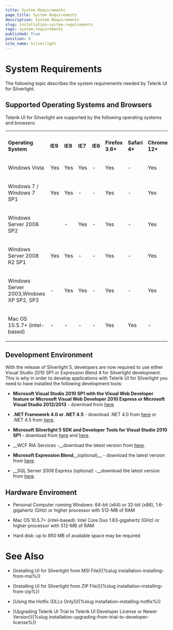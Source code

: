 ```yaml
---
title: System Requirements
page_title: System Requirements
description: System Requirements
slug: installation-system-requirements
tags: system,requirements
published: True
position: 0
site_name: Silverlight
---
```


# System Requirements



The following topic describes the system requirements needed by Telerik UI for Silverlight. 

## Supported Operating Systems and Browsers
<table>Telerik UI for Silverlight are supported by the following operating systems and browsers:<th><tr><td>

<b>Operating System</b></td><td>

<b>IE9</b></td><td>

<b>IE8</b></td><td>

<b>IE7</b></td><td>

<b>IE6</b></td><td>

<b>Firefox 3.6+</b></td><td>

<b>Safari 4+</b></td><td>

<b>Chrome 12+</b></td></tr></th><tr><td>

Windows Vista</td><td>

Yes</td><td>

Yes</td><td>

Yes</td><td>

-</td><td>

Yes</td><td>

-</td><td>

Yes</td></tr><tr><td>

Windows 7 / Windows 7 SP1</td><td>

Yes</td><td>

Yes</td><td>

-</td><td>

-</td><td>

Yes</td><td>

-</td><td>

Yes</td></tr><tr><td>

Windows Server 2008 SP2</td><td>

</td><td>

-</td><td>

Yes</td><td>

-</td><td>

Yes</td><td>

-</td><td>

Yes</td></tr><tr><td>

Windows Server 2008 R2 SP1</td><td>

Yes</td><td>

Yes</td><td>

-</td><td>

-</td><td>

Yes</td><td>

-</td><td>

Yes</td></tr><tr><td>

Windows Server 2003,Windows XP SP2, SP3</td><td>

-</td><td>

Yes</td><td>

Yes</td><td>

-</td><td>

Yes</td><td>

-</td><td>

Yes</td></tr><tr><td>

Mac OS 10.5.7+ (intel-based)</td><td>

-</td><td>

-</td><td>

-</td><td>

-</td><td>

Yes</td><td>

Yes</td><td>

-</td></tr></table>

## Development Environment

With the release of Silverlight 5, developers are now required to use either Visual Studio 2010 SP1 or Expression Blend 4 for Silverlight
					development. This is why in order to develop applications with Telerik UI for Silverlight you need to have installed the
					following development tools:
				

* __Microsoft Visual Studio 2010 SP1 with the Visual Web Developer feature or Microsoft Visual Web Developer 2010 Express
              or Microsoft Visual Studio 2012/2013__ - download from 
						 [here](http://www.microsoft.com/visualstudio/eng/downloads).
					

* __.NET Framework 4.0 or .NET 4.5__ - download .NET 4.0 from [here](http://www.microsoft.com/downloads/details.aspx?FamilyID=9cfb2d51-5ff4-4491-b0e5-b386f32c0992&displaylang=en) or .NET 4.5 from 
            [here](http://www.microsoft.com/en-us/download/details.aspx?id=30653).
					

* __Microsoft Silverlight 5 SDK and Developer Tools for Visual Studio 2010 SP1__ - download from 
						[here](http://www.microsoft.com/en-us/download/details.aspx?id=28359)
						 and 
						[here](http://www.microsoft.com/en-us/download/details.aspx?id=28358).
					

* __WCF RIA Services -__download the latest version from
						[here](http://www.silverlight.net/learn/advanced-techniques/wcf-ria-services/get-started-with-wcf-ria-services).
					

* __Microsoft Expression Blend____(optional)__ - download the latest version from [here](http://www.microsoft.com/expression/products/Blend_Overview.aspx).
					

* __SQL Server 2008 Express (optional) -__download the latest version from
						[here](http://www.microsoft.com/express/sql/download/).
					

## Hardware Enviroment

* Personal Computer running Windows: 64-bit (x64) or 32-bit (x86), 1.6-gigahertz (GHz) or higher processor with 512-MB of RAM

* Mac OS 10.5.7+ (intel-based): Intel Core Duo 1.83-gigahertz (GHz) or higher processor with 512-MB of RAM

* Hard disk: up to 850 MB of available space may be required

# See Also

 * [Installing UI for Silverlight from MSI File]({%slug installation-installing-from-msi%})

 * [Installing UI for Silverlight from ZIP File]({%slug installation-installing-from-zip%})

 * [Using the Hotfix (DLLs Only)]({%slug installation-installing-hotfix%})

 * [Upgrading Telerik UI Trial to Telerik UI Developer License or Newer Version]({%slug installation-upgrading-from-trial-to-developer-license%})
